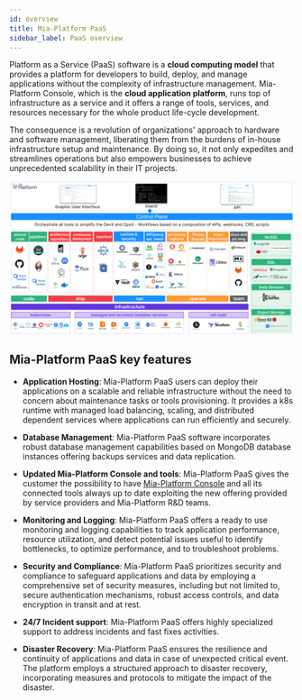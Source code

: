 ```yaml
---
id: overview
title: Mia-Platform PaaS
sidebar_label: PaaS overview
---
```


Platform as a Service (PaaS) software is a **cloud computing model** that provides a platform for developers to build, deploy, and manage applications without the complexity of infrastructure management. Mia-Platform Console, which is the **cloud application platform**, runs top of infrastructure as a service and it offers a range of tools, services, and resources necessary for the whole product life-cycle development.

The consequence is a revolution of organizations' approach to hardware and software management, liberating them from the burdens of in-house infrastructure setup and maintenance. By doing so, it not only expedites and streamlines operations but also empowers businesses to achieve unprecedented scalability in their IT projects.

![overview](img/paas_overview.png)

## Mia-Platform PaaS key features

- **Application Hosting**: Mia-Platform PaaS users can deploy their applications on a scalable and reliable infrastructure without the need to concern about maintenance tasks or tools provisioning. It provides a k8s runtime with managed load balancing, scaling, and distributed dependent services where applications can run efficiently and securely.
  
- **Database Management**: Mia-Platform PaaS software incorporates robust database management capabilities based on MongoDB database instances offering backups services and data replication.

- **Updated Mia-Platform Console and tools**: Mia-Platform PaaS gives the customer the possibility to have [Mia-Platform Console](../development_suite/overview-dev-suite.md) and all its connected tools always up to date exploiting the new offering provided by service providers and Mia-Platform R&D teams.

- **Monitoring and Logging**: Mia-Platform PaaS offers a ready to use monitoring and logging capabilities to track application performance, resource utilization, and detect potential issues useful to identify bottlenecks, to optimize performance, and to troubleshoot problems.

- **Security and Compliance**: Mia-Platform PaaS prioritizes security and compliance to safeguard applications and data by employing a comprehensive set of security measures, including but not limited to, secure authentication mechanisms, robust access controls, and data encryption in transit and at rest.

- **24/7 Incident support**: Mia-Platform PaaS offers highly specialized support to address incidents and fast fixes activities.

- **Disaster Recovery**: Mia-Platform PaaS ensures the resilience and continuity of applications and data in case of unexpected critical event. The platform employs a structured approach to disaster recovery, incorporating measures and protocols to mitigate the impact of the disaster.
